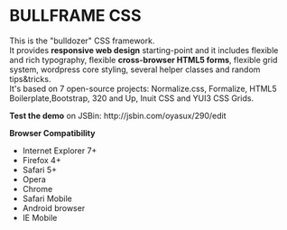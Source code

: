 <h1>BULLFRAME CSS</h1>

<p>This is the "bulldozer" CSS framework.<br>
It provides <b>responsive web design</b> starting-point and it includes flexible and rich typography, flexible <b>cross-browser HTML5 forms</b>, flexible grid system, 
wordpress core styling, several helper classes and random tips&tricks.<br>
It's based on 7 open-source projects: Normalize.css, Formalize, HTML5 Boilerplate,Bootstrap, 320 and Up, Inuit CSS and YUI3 CSS Grids.</p>

<p><b>Test the demo</b> on JSBin: http://jsbin.com/oyasux/290/edit</p>

<b>Browser Compatibility</b>
<ul>
  <li>Internet Explorer 7+
  <li>Firefox 4+</li>
  <li>Safari 5+</li>
  <li>Opera</li>
  <li>Chrome</li>
  <li>Safari Mobile</li>
  <li>Android browser</li>
  <li>IE Mobile</li>
</ul>
